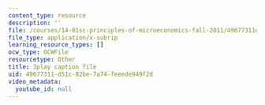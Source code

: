 ```yaml
---
content_type: resource
description: ''
file: /courses/14-01sc-principles-of-microeconomics-fall-2011/49677311d51c82be7a74feeede949f2d_Vss3nofHpZI.srt
file_type: application/x-subrip
learning_resource_types: []
ocw_type: OCWFile
resourcetype: Other
title: 3play caption file
uid: 49677311-d51c-82be-7a74-feeede949f2d
video_metadata:
  youtube_id: null
---
```

